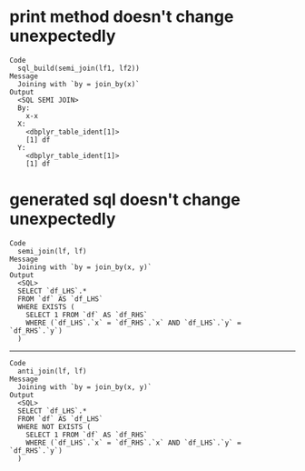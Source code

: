 # print method doesn't change unexpectedly

    Code
      sql_build(semi_join(lf1, lf2))
    Message
      Joining with `by = join_by(x)`
    Output
      <SQL SEMI JOIN>
      By:
        x-x
      X:
        <dbplyr_table_ident[1]>
        [1] df
      Y:
        <dbplyr_table_ident[1]>
        [1] df

# generated sql doesn't change unexpectedly

    Code
      semi_join(lf, lf)
    Message
      Joining with `by = join_by(x, y)`
    Output
      <SQL>
      SELECT `df_LHS`.*
      FROM `df` AS `df_LHS`
      WHERE EXISTS (
        SELECT 1 FROM `df` AS `df_RHS`
        WHERE (`df_LHS`.`x` = `df_RHS`.`x` AND `df_LHS`.`y` = `df_RHS`.`y`)
      )

---

    Code
      anti_join(lf, lf)
    Message
      Joining with `by = join_by(x, y)`
    Output
      <SQL>
      SELECT `df_LHS`.*
      FROM `df` AS `df_LHS`
      WHERE NOT EXISTS (
        SELECT 1 FROM `df` AS `df_RHS`
        WHERE (`df_LHS`.`x` = `df_RHS`.`x` AND `df_LHS`.`y` = `df_RHS`.`y`)
      )


